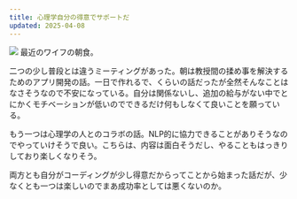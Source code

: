 ```yaml
---
title: 心理学自分の得意でサポートだ
updated: 2025-04-08
---
```

![](https://i.imgur.com/Q51QcE8.jpeg)
最近のワイフの朝食。

二つの少し普段とは違うミーティングがあった。朝は教授間の揉め事を解決するためのアプリ開発の話。一日で作れるで、くらいの話だったが全然そんなことはなさそうなので不安になっている。自分は関係ないし、追加の給与がない中でとにかくモチベーションが低いのでできるだけ何もしなくて良いことを願っている。

もう一つは心理学の人とのコラボの話。NLP的に協力できることがありそうなのでやっていけそうで良い。こちらは、内容は面白そうだし、やることもはっきりしており楽しくなりそう。

両方とも自分がコーディングが少し得意だからってことから始まった話だが、少なくとも一つは楽しいのでまあ成功率としては悪くないのか。